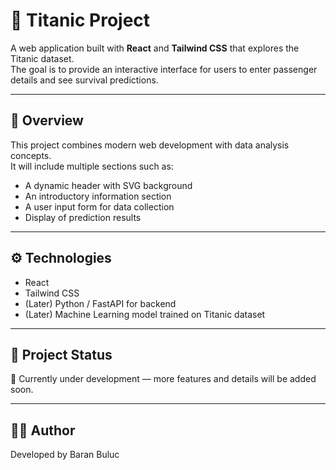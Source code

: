 # 🚢 Titanic Project

A web application built with **React** and **Tailwind CSS** that explores the Titanic dataset.  
The goal is to provide an interactive interface for users to enter passenger details and see survival predictions.

---

## 🧠 Overview
This project combines modern web development with data analysis concepts.  
It will include multiple sections such as:
- A dynamic header with SVG background  
- An introductory information section  
- A user input form for data collection  
- Display of prediction results

---

## ⚙️ Technologies
- React  
- Tailwind CSS  
- (Later) Python / FastAPI for backend  
- (Later) Machine Learning model trained on Titanic dataset

---

## 🧩 Project Status
🚧 Currently under development — more features and details will be added soon.

---

## 👨‍💻 Author
Developed by Baran Buluc